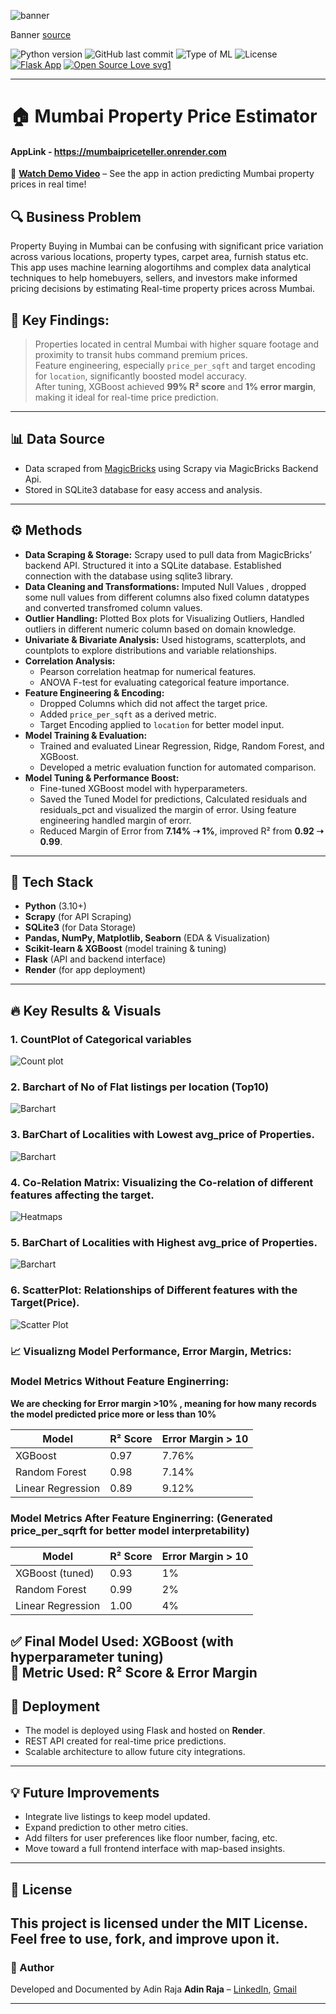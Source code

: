 ![banner](assets/banner.png)

Banner [source](https://banner.godori.dev/)

![Python version](https://img.shields.io/badge/Python%20version-3.10%2B-lightgrey)
![GitHub last commit](https://img.shields.io/github/last-commit/adin11/mumbai-property-price-estimator)
![Type of ML](https://img.shields.io/badge/Type%20of%20ML-Regression-blue)
![License](https://img.shields.io/badge/License-MIT-green)
[![Flask App](https://img.shields.io/badge/Flask-Web%20App-blue)](https://mumbaipriceteller.on.render.com)
[![Open Source Love svg1](https://badges.frapsoft.com/os/v1/open-source.svg?v=103)](https://github.com/ellerbrock/open-source-badges/)

---
# 🏠 Mumbai Property Price Estimator
#### AppLink - https://mumbaipriceteller.onrender.com

🎥 **[Watch Demo Video](link_to_your_video_here)** – See the app in action predicting Mumbai property prices in real time!

## 🔍 Business Problem
Property Buying in Mumbai can be confusing with significant price variation across various locations, property types, carpet area, furnish status etc. This app uses machine learning alogortihms and complex data analytical techniques to help homebuyers, sellers, and investors make informed pricing decisions by estimating Real-time property prices across Mumbai.

## 🧠 **Key Findings:**  
> Properties located in central Mumbai with higher square footage and proximity to transit hubs command premium prices.  
> Feature engineering, especially `price_per_sqft` and target encoding for `location`, significantly boosted model accuracy.  
> After tuning, XGBoost achieved **99% R² score** and **1% error margin**, making it ideal for real-time price prediction.

---
## 📊 Data Source

- Data scraped from [MagicBricks](https://www.magicbricks.com/) using Scrapy via MagicBricks Backend Api.
- Stored in SQLite3 database for easy access and analysis.

---

## ⚙️ Methods

- **Data Scraping & Storage:** Scrapy used to pull data from MagicBricks’ backend API. Structured it into a SQLite database. Established connection with the database using sqlite3 library.
- **Data Cleaning and Transformations:**  Imputed Null Values , dropped some null values from different columns also fixed column datatypes and converted transfromed column values.
- **Outlier Handling:** Plotted Box plots for Visualizing Outliers, Handled outliers in different numeric column based on domain knowledge.
- **Univariate & Bivariate Analysis:** Used histograms, scatterplots, and countplots to explore distributions and variable relationships.
- **Correlation Analysis:**  
  - Pearson correlation heatmap for numerical features.  
  - ANOVA F-test for evaluating categorical feature importance.
- **Feature Engineering & Encoding:**
  - Dropped Columns which did not affect the target price.  
  - Added `price_per_sqft` as a derived metric.  
  - Target Encoding applied to `location` for better model input.
- **Model Training & Evaluation:**  
  - Trained and evaluated Linear Regression, Ridge, Random Forest, and XGBoost.  
  - Developed a metric evaluation function for automated comparison.
- **Model Tuning & Performance Boost:**  
  - Fine-tuned XGBoost model with hyperparameters.
  - Saved the Tuned Model for predictions, Calculated residuals and residuals_pct and visualized the margin of error. Using feature engineering handled margin of erorr.  
  - Reduced Margin of Error from **7.14% ➝ 1%**, improved R² from **0.92 ➝ 0.99**.

---

## 🧱 Tech Stack

- **Python** (3.10+)
- **Scrapy** (for API Scraping)
- **SQLite3** (for Data Storage)
- **Pandas, NumPy, Matplotlib, Seaborn** (EDA & Visualization)
- **Scikit-learn & XGBoost** (model training & tuning)
- **Flask** (API and backend interface)
- **Render** (for app deployment)

---

## 🔥 Key Results & Visuals

### 1. CountPlot of Categorical variables   
![Count plot](assets/count.png)

### 2. Barchart of No of Flat listings per location (Top10)  
![Barchart](assets/flat_list.png)

### 3. BarChart of Localities with Lowest avg_price of Properties.   
![Barchart](assets/low_avg.png)

### 4. Co-Relation Matrix: Visualizing the Co-relation of different features affecting the target.
![Heatmaps](assets/corelation.png)

### 5. BarChart of Localities with Highest avg_price of Properties.  
![Barchart](assets/high_avg.png)

### 6. ScatterPlot: Relationships of Different features with the Target(Price).
![Scatter Plot](assets/scatter.png)


### 📈 Visualizng Model Performance, Error Margin, Metrics:

### Model Metrics Without Feature Enginerring:
**We are checking for Error margin >10% , meaning for how many records the model predicted price more or less than 10%**

| Model              | R² Score | Error Margin > 10| 
|--------------------|----------|---------------   |
| XGBoost            | 0.97     | 7.76%            |
| Random Forest      | 0.98     | 7.14%            |
| Linear Regression  | 0.89     | 9.12%            |


### Model Metrics After Feature Enginerring: (Generated price_per_sqrft for better model interpretability) 

| Model              | R² Score | Error Margin > 10|
|--------------------|----------|----------------  |
| XGBoost (tuned)    | 0.93     | 1%               |
| Random Forest      | 0.99     | 2%               |
| Linear Regression  | 1.00     | 4%               | 

✅ Final Model Used: **XGBoost (with hyperparameter tuning)**  
🎯 Metric Used: **R² Score & Error Margin**
---

## 🚀 Deployment
- The model is deployed using Flask and hosted on **Render**.
- REST API created for real-time price predictions.
- Scalable architecture to allow future city integrations.

---

## 💡 Future Improvements

- Integrate live listings to keep model updated.
- Expand prediction to other metro cities.
- Add filters for user preferences like floor number, facing, etc.
- Move toward a full frontend interface with map-based insights.

---

## 🧾 License
This project is licensed under the MIT License. Feel free to use, fork, and improve upon it.
---

### 👤 Author
Developed and Documented by Adin Raja **Adin Raja** – [LinkedIn](https://www.linkedin.com/in/adinraja78/), [Gmail](adinraja78@gmail.com)

---

